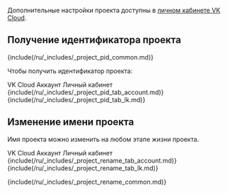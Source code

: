 <info>

Дополнительные настройки проекта доступны в [личном кабинете VK Cloud](/ru/tools-for-using-services/account/instructions/project-settings/manage).

</info>

## Получение идентификатора проекта

{include(/ru/_includes/_project_pid_common.md)}

Чтобы получить идентификатор проекта:

<tabs>
<tablist>
<tab>VK Cloud Аккаунт</tab>
<tab>Личный кабинет</tab>
</tablist>
<tabpanel>
{include(/ru/_includes/_project_pid_tab_account.md)}
</tabpanel>
<tabpanel>
{include(/ru/_includes/_project_pid_tab_lk.md)}
</tabpanel>
</tabs>

## Изменение имени проекта

Имя проекта можно изменить на любом этапе жизни проекта.

<tabs>
<tablist>
<tab>VK Cloud Аккаунт</tab>
<tab>Личный кабинет</tab>
</tablist>
<tabpanel>
{include(/ru/_includes/_project_rename_tab_account.md)}
</tabpanel>
<tabpanel>
{include(/ru/_includes/_project_rename_tab_lk.md)}
</tabpanel>
</tabs>

{include(/ru/_includes/_project_rename_common.md)}
